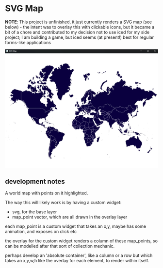 # SVG Map

**NOTE**: This project is unfinished, it just currently renders a SVG map (see below) - the intent was to overlay this with clickable icons, but it became a bit of a chore and contributed to my decision not to use iced for my side project; I am building a game, but iced seems (at present!) best for regular forms-like applications

![](./svg-map.webp)

## development notes

A world map with points on it highlighted.

The way this will likely work is by having a custom widget:

- svg, for the base layer
- map_point vector, which are all drawn in the overlay layer

each map_point is a custom widget that takes an x,y, maybe has some animation, and exposes on click etc

the overlay for the custom widget renders a column of these map_points, so can be modelled after that sort of collection mechanic.

perhaps develop an 'absolute container', like a column or a row but which takes an x,y,w,h like the overlay for each element, to render within itself.